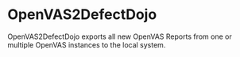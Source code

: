 # OpenVAS2DefectDojo
OpenVAS2DefectDojo exports all new OpenVAS Reports from one or multiple OpenVAS instances to the local system.
